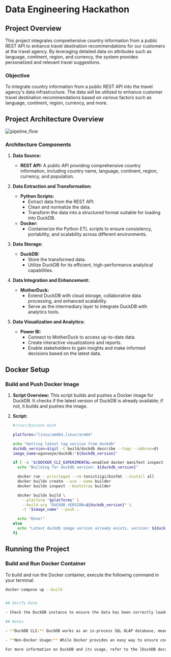 # Data Engineering Hackathon

## Project Overview

This project integrates comprehensive country information from a public REST API to enhance travel destination recommendations for our customers at the travel agency. By leveraging detailed data on attributes such as language, continent, region, and currency, the system provides personalized and relevant travel suggestions.

### Objective

To integrate country information from a public REST API into the travel agency's data infrastructure. The data will be utilized to enhance customer travel destination recommendations based on various factors such as language, continent, region, currency, and more.

##  Project Architecture Overview
![pipeline_flow](https://github.com/protechanalysis/DE-Hackathon/blob/main/pipeline_flow.png)

### Architecture Components

1. **Data Source:**
   - **REST API:** A public API providing comprehensive country information, including country name, language, continent, region, currency, and population.

2. **Data Extraction and Transformation:**
   - **Python Scripts:**
     - Extract data from the REST API.
     - Clean and normalize the data.
     - Transform the data into a structured format suitable for loading into DuckDB.
   - **Docker:**
     - Containerize the Python ETL scripts to ensure consistency, portability, and scalability across different environments.

3. **Data Storage:**
   - **DuckDB:**
     - Store the transformed data.
     - Utilize DuckDB for its efficient, high-performance analytical capabilities.

4. **Data Integration and Enhancement:**
   - **MotherDuck:**
     - Extend DuckDB with cloud storage, collaborative data processing, and enhanced scalability.
     - Serve as the intermediary layer to integrate DuckDB with analytics tools.

5. **Data Visualization and Analytics:**
   - **Power BI:**
     - Connect to MotherDuck to access up-to-date data.
     - Create interactive visualizations and reports.
     - Enable stakeholders to gain insights and make informed decisions based on the latest data.

## Docker Setup

### Build and Push Docker Image

1. **Script Overview:**
   This script builds and pushes a Docker image for DuckDB. It checks if the latest version of DuckDB is already available; if not, it builds and pushes the image.

2. **Script:**

   ```bash
   #!/usr/bin/env bash

   platforms="linux/amd64,linux/arm64"

   echo "Getting latest tag version from duckdb"
   duckdb_version=$(git -C build/duckdb describe --tags --abbrev=0)
   image_name=ogunseye/duckdb:"${duckdb_version}"

   if [ -z "$(DOCKER_CLI_EXPERIMENTAL=enabled docker manifest inspect "$image_name" 2> /dev/null)" ]; then
     echo "Building for duckdb version: ${duckdb_version}"

     docker run --privileged --rm tonistiigi/binfmt --install all
     docker buildx create --use --name builder
     docker buildx inspect --bootstrap builder

     docker buildx build \
       --platform "$platforms" \
       --build-arg "DUCKDB_VERSION=${duckdb_version}" \
       -t "$image_name" --push .

     echo "Done!"
   else
     echo "Latest duckdb image version already exists, version: ${duckdb_version}"
   fi

## Running the Project

### Build and Run Docker Container

To build and run the Docker container, execute the following command in your terminal:

```bash
docker-compose up --build


## Verify Data

- Check the DuckDB instance to ensure the data has been correctly loaded and is accessible.

## Notes

- **DuckDB CLI:** DuckDB works as an in-process SQL OLAP database, meaning it can be used within the Docker container to process and analyze data without requiring a separate database server. The Docker setup ensures that DuckDB and all necessary scripts are packaged together, providing a consistent and isolated environment.

- **Non-Docker Usage:** While Docker provides an easy way to ensure consistency and portability, you can also run the Python ETL scripts and DuckDB locally. However, using Docker simplifies dependencies and environment management.

For more information on DuckDB and its usage, refer to the [DuckDB documentation](https://duckdb.org/docs/). For any issues or questions, please contact the project maintainers.
